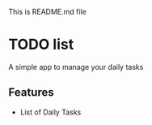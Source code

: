 This is README.md file

# TODO list

A simple app to manage your daily tasks

## Features
* List of Daily Tasks
